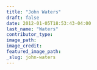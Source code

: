 ```yaml
---
title: "John Waters"
draft: false
date: 2012-01-05T18:53:43-04:00
last_name: "Waters"
contributor_type:
image_path:
image_credit:
featured_image_path:
_slug: john-waters
---
```

